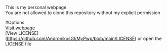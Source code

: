 This is my personal webpage.<br>You are not allowed to clone this repository without my explicit permission

#Options
<br>[Visit webpage](https://andronikos.dev)
<br>[View LICENSE] (https://github.com/AndronikosGl/MyPwp/blob/main/LICENSE) or open the LICENSE file
